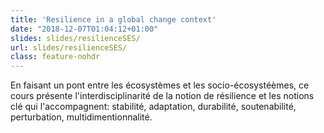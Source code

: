 ```yaml
---
title: 'Resilience in a global change context'
date: "2018-12-07T01:04:12+01:00"
slides: slides/resilienceSES/
url: slides/resilienceSES/
class: feature-nohdr
---
```


En faisant un pont entre les écosystèmes et les socio-écosystéèmes, ce cours présente l'interdisciplinarité de la notion de résilience et les notions clé qui l'accompagnent: stabilité, adaptation, durabilité, soutenabilité, perturbation, multidimentionnalité.
